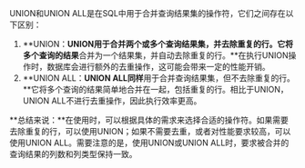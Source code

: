 UNION和UNION ALL是在SQL中用于合并查询结果集的操作符，它们之间存在以下区别：

1. **UNION：**UNION用于合并两个或多个查询结果集，并去除重复的行。它将多个查询的结果**合并为一个结果集，并自动去除重复的行。**在执行UNION操作时，数据库会进行额外的去重操作，这可能会带来一定的性能开销。
2. **UNION ALL：**UNION ALL同样**用于合并查询结果集，但不去除重复的行。**它将多个查询的结果简单地合并在一起，包括重复的行。相比于UNION，UNION ALL不进行去重操作，因此执行效率更高。

**总结来说：**在使用时，可以根据具体的需求来选择合适的操作符。如果需要去除重复的行，可以使用UNION；如果不需要去重，或者对性能要求较高，可以使用UNION ALL。需要注意的是，使用UNION或UNION ALL时，要求被合并的查询结果的列数和列类型保持一致。

